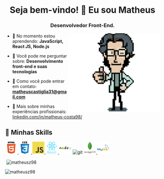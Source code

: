 <h1 align="center">Seja bem-vindo! 👋 Eu sou Matheus</h1>
<h3 align="center">Desenvolvedor Front-End.</h3>

<img src="otacon.png" min-width="300px" max-width="300px" width="300px" align="right" alt="Otacon">

- :seedling: No momento estou aprendendo: **JavaScript, React JS, Node.js**

- :speech_balloon: Você pode me perguntar sobre: **Desenvolvimento front-end e suas tecnologias**

- :love_letter: Como você pode entrar em contato: **matheuscastiglia31@gmail.com**

- 💼 Mais sobre minhas experiências profissionais: [linkedin.com/in/matheus-costa98/](linkedin.com/in/matheus-costa98/)

## 🚀 Minhas Skills
<p align="left"> <a href="https://www.w3.org/html/" target="_blank"> <img src="https://raw.githubusercontent.com/devicons/devicon/master/icons/html5/html5-original-wordmark.svg" alt="html5" width="40" height="40"/> </a> <a href="https://www.w3schools.com/css/" target="_blank"> <img src="https://raw.githubusercontent.com/devicons/devicon/master/icons/css3/css3-original-wordmark.svg" alt="css3" width="40" height="40"/> </a> <a href="https://git-scm.com/" target="_blank"> <a href="https://developer.mozilla.org/en-US/docs/Web/JavaScript" target="_blank"> <img src="https://raw.githubusercontent.com/devicons/devicon/master/icons/javascript/javascript-original.svg" alt="javascript" width="40" height="40"/> </a><a href="https://reactjs.org/" target="_blank"> <img src="https://raw.githubusercontent.com/devicons/devicon/master/icons/react/react-original-wordmark.svg" alt="react" width="40" height="40"/> </a><a href="https://nodejs.org" target="_blank"> <img src="https://raw.githubusercontent.com/devicons/devicon/master/icons/nodejs/nodejs-original-wordmark.svg" alt="nodejs" width="40" height="40"/></a> <img src="https://www.vectorlogo.zone/logos/git-scm/git-scm-icon.svg" alt="git" width="40" height="40"/> </a>   <a href="https://www.mongodb.com/" target="_blank"> <img src="https://raw.githubusercontent.com/devicons/devicon/master/icons/mongodb/mongodb-original-wordmark.svg" alt="mongodb" width="40" height="40"/> </a> <a href="https://www.mysql.com/" target="_blank"> <img src="https://raw.githubusercontent.com/devicons/devicon/master/icons/mysql/mysql-original-wordmark.svg" alt="mysql" width="40" height="40"/> </a> </p>

<p>&nbsp;<img align="center" src="https://github-readme-stats.vercel.app/api?username=matheusz98&show_icons=true&theme=dracula&locale=en" alt="matheusz98" /></p>
<p><img align="left" src="https://github-readme-stats.vercel.app/api/top-langs?username=matheusz98&show_icons=true&theme=dracula&locale=en&layout=compact" alt="matheusz98" /></p>
